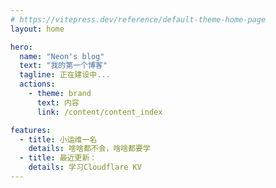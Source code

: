 ```yaml
---
# https://vitepress.dev/reference/default-theme-home-page
layout: home

hero:
  name: "Neon's blog"
  text: "我的第一个博客"
  tagline: 正在建设中...
  actions:
    - theme: brand
      text: 内容
      link: /content/content_index

features:
  - title: 小运维一名
    details: 啥啥都不会，啥啥都要学
  - title: 最近更新：
    details: 学习Cloudflare KV
---
```


